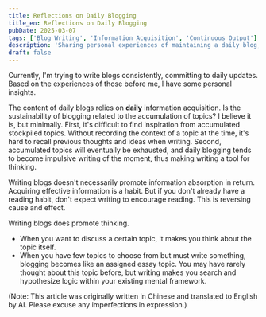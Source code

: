 ```yaml
---
title: Reflections on Daily Blogging
title_en: Reflections on Daily Blogging
pubDate: 2025-03-07
tags: ['Blog Writing', 'Information Acquisition', 'Continuous Output']
description: 'Sharing personal experiences of maintaining a daily blog, discussing the relationship between blog creation and information acquisition, and how writing promotes thinking and knowledge integration.'
draft: false
---
```




Currently, I'm trying to write blogs consistently, committing to daily updates. Based on the experiences of those before me, I have some personal insights.

The content of daily blogs relies on **daily** information acquisition. Is the sustainability of blogging related to the accumulation of topics? I believe it is, but minimally. First, it's difficult to find inspiration from accumulated stockpiled topics. Without recording the context of a topic at the time, it's hard to recall previous thoughts and ideas when writing. Second, accumulated topics will eventually be exhausted, and daily blogging tends to become impulsive writing of the moment, thus making writing a tool for thinking.

Writing blogs doesn't necessarily promote information absorption in return. Acquiring effective information is a habit. But if you don't already have a reading habit, don't expect writing to encourage reading. This is reversing cause and effect.

Writing blogs does promote thinking.
- When you want to discuss a certain topic, it makes you think about the topic itself.
- When you have few topics to choose from but must write something, blogging becomes like an assigned essay topic. You may have rarely thought about this topic before, but writing makes you search and hypothesize logic within your existing mental framework.

(Note: This article was originally written in Chinese and translated to English by AI. Please excuse any imperfections in expression.)